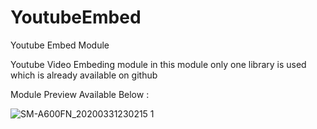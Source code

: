 # YoutubeEmbed
Youtube Embed Module


Youtube Video Embeding module in this module only one
library is used which is already available on github

Module Preview Available Below :



![SM-A600FN_20200331230215 1](https://user-images.githubusercontent.com/61186175/78058125-76506600-73a5-11ea-8d26-c3a9535fa9d8.gif)

